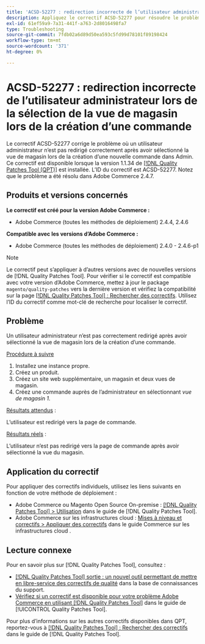 ```yaml
---
title: 'ACSD-52277 : redirection incorrecte de l’utilisateur administrateur lors de la sélection de la vue de magasin lors de la création d’une commande'
description: Appliquez le correctif ACSD-52277 pour résoudre le problème d’Adobe Commerce en raison duquel un utilisateur administrateur n’est pas correctement redirigé après avoir sélectionné la vue du magasin lors de la création d’une nouvelle commande dans Admin.
exl-id: 61ef59a9-7a31-441f-a763-2d8016498fa7
type: Troubleshooting
source-git-commit: 7fdb02a6d89d50ea593c5fd99d78101f89198424
workflow-type: tm+mt
source-wordcount: '371'
ht-degree: 0%

---
```


# ACSD-52277 : redirection incorrecte de l’utilisateur administrateur lors de la sélection de la vue de magasin lors de la création d’une commande

Le correctif ACSD-52277 corrige le problème où un utilisateur administrateur n’est pas redirigé correctement après avoir sélectionné la vue de magasin lors de la création d’une nouvelle commande dans Admin. Ce correctif est disponible lorsque la version 1.1.34 de [[!DNL Quality Patches Tool (QPT)]](https://experienceleague.adobe.com/fr/docs/commerce-operations/tools/quality-patches-tool/quality-patches-tool-to-self-serve-quality-patches) est installée. L’ID du correctif est ACSD-52277. Notez que le problème a été résolu dans Adobe Commerce 2.4.7.

## Produits et versions concernés

**Le correctif est créé pour la version Adobe Commerce :**

* Adobe Commerce (toutes les méthodes de déploiement) 2.4.4, 2.4.6

**Compatible avec les versions d’Adobe Commerce :**

* Adobe Commerce (toutes les méthodes de déploiement) 2.4.0 - 2.4.6-p1

>[!NOTE]
>
>Le correctif peut s’appliquer à d’autres versions avec de nouvelles versions de [!DNL Quality Patches Tool]. Pour vérifier si le correctif est compatible avec votre version d’Adobe Commerce, mettez à jour le package `magento/quality-patches` vers la dernière version et vérifiez la compatibilité sur la page [[!DNL Quality Patches Tool] : Rechercher des correctifs](https://experienceleague.adobe.com/tools/commerce-quality-patches/index.html?lang=fr). Utilisez l’ID du correctif comme mot-clé de recherche pour localiser le correctif.

## Problème

Un utilisateur administrateur n’est pas correctement redirigé après avoir sélectionné la vue de magasin lors de la création d’une commande.

<u>Procédure à suivre</u>

1. Installez une instance propre.
1. Créez un produit.
1. Créez un site web supplémentaire, un magasin et deux vues de magasin.
1. Créez une commande auprès de l’administrateur en sélectionnant *vue de magasin 1*.

<u>Résultats attendus</u> :

L’utilisateur est redirigé vers la page de commande.

<u>Résultats réels</u> :

L’utilisateur n’est pas redirigé vers la page de commande après avoir sélectionné la vue du magasin.

## Application du correctif

Pour appliquer des correctifs individuels, utilisez les liens suivants en fonction de votre méthode de déploiement :

* Adobe Commerce ou Magento Open Source On-premise : [[!DNL Quality Patches Tool] > Utilisation](/help/tools/quality-patches-tool/usage.md) dans le guide de [!DNL Quality Patches Tool].
* Adobe Commerce sur les infrastructures cloud : [Mises à niveau et correctifs > Appliquer des correctifs](https://experienceleague.adobe.com/docs/commerce-cloud-service/user-guide/develop/upgrade/apply-patches.html?lang=fr) dans le guide Commerce sur les infrastructures cloud .

## Lecture connexe

Pour en savoir plus sur [!DNL Quality Patches Tool], consultez :

* [[!DNL Quality Patches Tool] sortie : un nouvel outil permettant de mettre en libre-service des correctifs de qualité](https://experienceleague.adobe.com/fr/docs/commerce-operations/tools/quality-patches-tool/quality-patches-tool-to-self-serve-quality-patches) dans la base de connaissances du support.
* [Vérifiez si un correctif est disponible pour votre problème Adobe Commerce en utilisant [!DNL Quality Patches Tool]](/help/tools/quality-patches-tool/patches-available-in-qpt/check-patch-for-magento-issue-with-magento-quality-patches.md) dans le guide de [!UICONTROL Quality Patches Tool].


Pour plus d’informations sur les autres correctifs disponibles dans QPT, reportez-vous à [[!DNL Quality Patches Tool] : Rechercher des correctifs](https://experienceleague.adobe.com/tools/commerce-quality-patches/index.html?lang=fr) dans le guide de [!DNL Quality Patches Tool].
